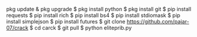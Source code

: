 
pkg update & pkg upgrade 
$ pkg install python 
$ pkg install git 
$ pip install requests 
$ pip install rich 
$ pip install bs4 
$ pip install stdiomask 
$ pip install simplejson 
$ pip install futures 
$ git clone https://github.com/pajar-07/crack
$ cd carck
$ git pull 
$ python eliteprib.py
